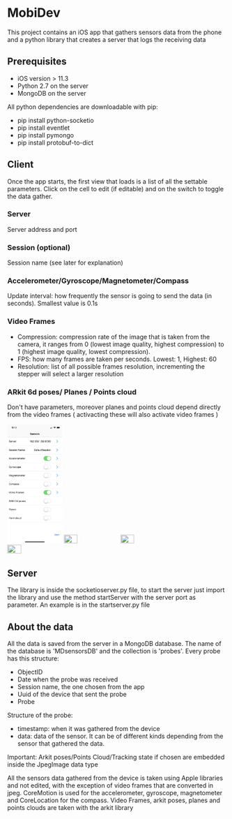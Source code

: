 # MobiDev

This project contains an iOS app that gathers sensors data from the phone and a python library that creates a server that logs 
the receiving data

## Prerequisites

* iOS version > 11.3 
* Python 2.7 on the server
* MongoDB on the server

All python dependencies are downloadable with pip:
* pip install python-socketio
* pip install eventlet
* pip install pymongo
* pip install protobuf-to-dict

## Client

Once the app starts, the first view that loads is a list of all the settable parameters. Click on the cell to edit (if editable) and on the switch to toggle the data gather.

### Server
Server address and port

### Session (optional)
Session name (see later for explanation) 

### Accelerometer/Gyroscope/Magnetometer/Compass 
Update interval: how frequently the sensor is going to send the data (in seconds). Smallest value is 0.1s

### Video Frames
* Compression: compression rate of the image that is taken from the camera, it ranges from 0 (lowest image quality, highest compression) to 1 (highest image quality, lowest compression). 
* FPS: how many frames are taken per seconds. Lowest: 1, Highest: 60
* Resolution: list of all possible frames resolution, incrementing the stepper will select a larger resolution 

### ARkit 6d poses/ Planes / Points cloud 
Don't have parameters, moreover planes and points cloud depend directly from the video frames ( activacting these will also activate video frames ) 

<img src="./ReadMeImages/Image1.jpg" width="25%" height="25%">
<img src="./ReadMeImages/Image2.jpg" width="25%" height="25%">
<img src="./ReadMeImages/Image3.jpg" width="25%" height="25%">
<img src="./ReadMeImages/Image4.jpg" width="25%" height="25%">

## Server

The library is inside the socketioserver.py file, to start the server just import the library and use the method startServer with the server port as parameter. An example is in the startserver.py file

## About the data

All the data is saved from the server in a MongoDB database. The name of the database is 'MDsensorsDB' and the collection is 'probes'. Every probe has this structure:
* ObjectID
* Date when the probe was received
* Session name, the one chosen from the app
* Uuid of the device that sent the probe
* Probe

Structure of the probe:
* timestamp: when it was gathered from the device
* data: data of the sensor. It can be of different kinds depending from the sensor that gathered the data. 

Important: Arkit poses/Points Cloud/Tracking state if chosen are embedded inside the JpegImage data type

All the sensors data gathered from the device is taken using Apple libraries and not edited, with the exception of video frames that are converted in jpeg.
CoreMotion is used for the accelerometer, gyroscope, magnetometer and CoreLocation for the compass.
Video Frames, arkit poses, planes and points clouds are taken with the arkit library



